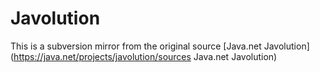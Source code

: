 # Javolution

This is a subversion mirror from the original source [Java.net Javolution](https://java.net/projects/javolution/sources Java.net Javolution)
